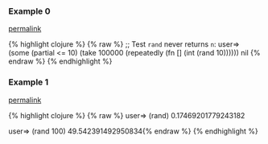 ### Example 0
[permalink](#example-0)

{% highlight clojure %}
{% raw %}
;; Test `rand` never returns `n`:
user=> (some (partial <= 10) (take 100000 (repeatedly (fn [] (int (rand 10))))))
nil
{% endraw %}
{% endhighlight %}


### Example 1
[permalink](#example-1)

{% highlight clojure %}
{% raw %}
user=> (rand)
0.17469201779243182

user=> (rand 100)
49.542391492950834{% endraw %}
{% endhighlight %}


